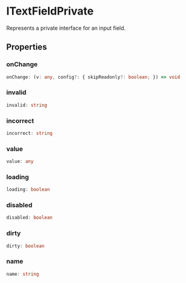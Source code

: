 # ITextFieldPrivate

Represents a private interface for an input field.

## Properties

### onChange

```ts
onChange: (v: any, config?: { skipReadonly?: boolean; }) => void
```

### invalid

```ts
invalid: string
```

### incorrect

```ts
incorrect: string
```

### value

```ts
value: any
```

### loading

```ts
loading: boolean
```

### disabled

```ts
disabled: boolean
```

### dirty

```ts
dirty: boolean
```

### name

```ts
name: string
```
